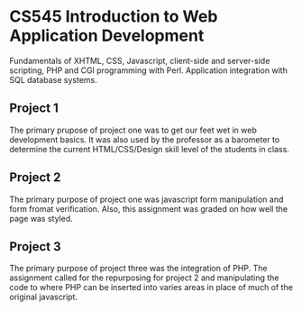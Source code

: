 # CS545 Introduction to Web Application Development
Fundamentals of XHTML, CSS, Javascript, client-side and server-side scripting, PHP and CGI programming with Perl. Application integration with SQL database systems.

## Project 1
The primary prupose of project one was to get our feet wet in web development basics. It was also used by the professor as a barometer
to determine the current HTML/CSS/Design skill level of the students in class.

## Project 2
The primary purpose of project one was javascript form manipulation and  form fromat verification. Also, this assignment was graded on 
how well the page was styled. 

## Project 3
The primary purpose of project three was the integration of PHP. The assignment called for the repurposing for project 2 and manipulating
the code to where PHP can be inserted into varies areas in place of much of the original javascript. 
